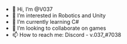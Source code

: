 - 👋 Hi, I’m @V037
- 👀 I’m interested in Robotics and Unity
- 🌱 I’m currently learning C#
- 💞️ I’m looking to collaborate on games
- 📫 How to reach me: Discord - v.037_#7038

<!---
V037/V037 is a ✨ special ✨ repository because its `README.md` (this file) appears on your GitHub profile.
You can click the Preview link to take a look at your changes.
--->
